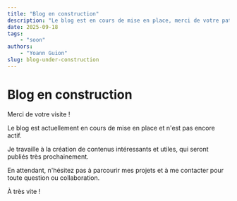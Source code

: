 ```yaml
---
title: "Blog en construction"
description: "Le blog est en cours de mise en place, merci de votre patience."
date: 2025-09-18
tags:
    - "soon"
authors:
    - "Yoann Guion"
slug: blog-under-construction
---
```


# Blog en construction

Merci de votre visite !  

Le blog est actuellement en cours de mise en place et n'est pas encore actif.  

Je travaille à la création de contenus intéressants et utiles, qui seront publiés très prochainement.  

En attendant, n'hésitez pas à parcourir mes projets et à me contacter pour toute question ou collaboration.

À très vite !

